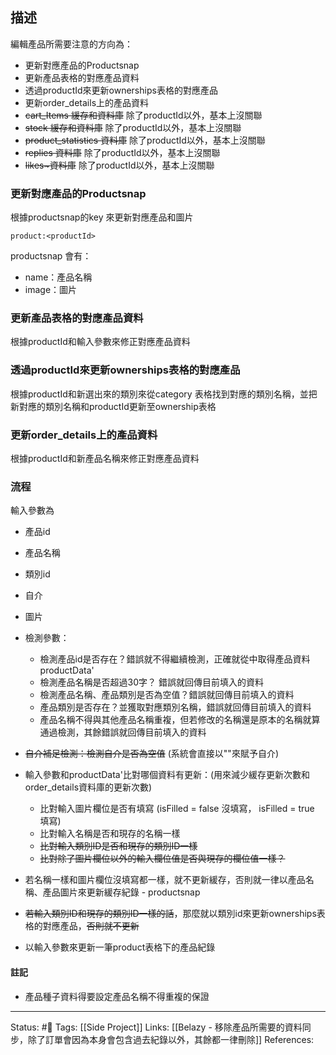 ## 描述

編輯產品所需要注意的方向為：
- 更新對應產品的Productsnap
- 更新產品表格的對應產品資料
- 透過productId來更新ownerships表格的對應產品
- 更新order_details上的產品資料
- ~~cart_Items 緩存和資料庫~~ 除了productId以外，基本上沒關聯
- ~~stock 緩存和資料庫~~ 除了productId以外，基本上沒關聯
- ~~product_statistics 資料庫~~ 除了productId以外，基本上沒關聯
- ~~replies 資料庫~~   除了productId以外，基本上沒關聯
-  ~~likes~資料庫~~   除了productId以外，基本上沒關聯


### 更新對應產品的Productsnap
根據productsnap的key 來更新對應產品和圖片
```
product:<productId>
```

productsnap 會有：
- name：產品名稱
- image：圖片

### 更新產品表格的對應產品資料
根據productId和輸入參數來修正對應產品資料

### 透過productId來更新ownerships表格的對應產品
根據productId和新選出來的類別來從category 表格找到對應的類別名稱，並把新對應的類別名稱和productId更新至ownership表格

### 更新order_details上的產品資料
根據productId和新產品名稱來修正對應產品資料

### 流程

輸入參數為
- 產品id
- 產品名稱
- 類別id
- 自介
- 圖片

- 檢測參數：
	- 檢測產品id是否存在？錯誤就不得繼續檢測，正確就從中取得產品資料productData'
	- 檢測產品名稱是否超過30字？ 錯誤就回傳目前填入的資料
	- 檢測產品名稱、產品類別是否為空值？錯誤就回傳目前填入的資料
	- 產品類別是否存在？並獲取對應類別名稱，錯誤就回傳目前填入的資料
	- 產品名稱不得與其他產品名稱重複，但若修改的名稱還是原本的名稱就算通過檢測，其餘錯誤就回傳目前填入的資料
- ~~自介補足檢測：檢測自介是否為空值~~ (系統會直接以""來賦予自介)
- 輸入參數和productData'比對哪個資料有更新：(用來減少緩存更新次數和order_details資料庫的更新次數)
	- 比對輸入圖片欄位是否有填寫 (isFilled = false 沒填寫， isFilled = true 填寫)
	- 比對輸入名稱是否和現存的名稱一樣
	- ~~比對輸入類別ID是否和現存的類別ID一樣~~
	- ~~比對除了圖片欄位以外的輸入欄位值是否與現存的欄位值一樣？~~
- 若名稱一樣和圖片欄位沒填寫都一樣，就不更新緩存，否則就一律以產品名稱、產品圖片來更新緩存紀錄 - productsnap
- ~~若輸入類別ID和現存的類別ID一樣的話~~，那麼就以類別id來更新ownerships表格的對應產品，~~否則就不更新~~
- 以輸入參數來更新一筆product表格下的產品紀錄






#### 註記
- 產品種子資料得要設定產品名稱不得重複的保證


---
Status: #🌱 
Tags:
[[Side Project]]
Links:
[[Belazy - 移除產品所需要的資料同步，除了訂單會因為本身會包含過去紀錄以外，其餘都一律刪除]]
References: